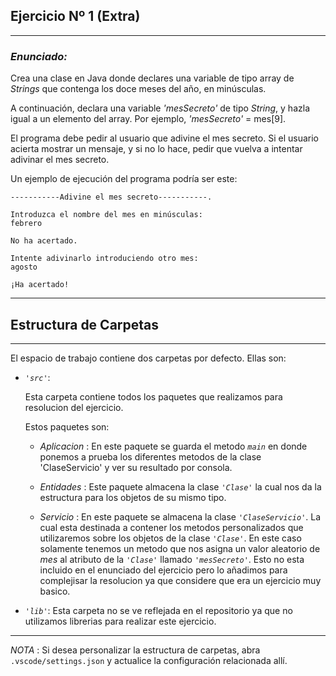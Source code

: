 ## Ejercicio Nº 1 (Extra)
----
### *Enunciado:*

Crea una clase en Java donde declares una variable de tipo array de *Strings* que contenga los doce meses del año, en minúsculas.

A continuación, declara una variable *'mesSecreto'* de tipo *String*, y hazla igual a un elemento del array. Por ejemplo, *'mesSecreto'* = mes[9]. 

El programa debe pedir al usuario que adivine el mes secreto. Si el usuario acierta mostrar un mensaje, y si no lo hace, pedir que vuelva a intentar adivinar el mes secreto. 

Un ejemplo de ejecución del programa podría ser este:

```
-----------Adivine el mes secreto-----------. 

Introduzca el nombre del mes en minúsculas:
febrero

No ha acertado. 

Intente adivinarlo introduciendo otro mes: 
agosto

¡Ha acertado!
 ```

---
## Estructura de Carpetas
---
El espacio de trabajo contiene dos carpetas por defecto.
Ellas son:

+ *`'src'`*:
    <p>Esta carpeta contiene todos los paquetes que realizamos para resolucion del ejercicio.</p>

    Estos paquetes son:
    + *Aplicacion* : En este paquete se guarda el metodo *`main`* en donde ponemos a prueba los diferentes metodos de la clase 'ClaseServicio' y ver su resultado por consola.

    + *Entidades* : Este paquete almacena la clase *`'Clase'`* la cual nos da la estructura para los objetos de su mismo tipo.

    + *Servicio* : En este paquete se almacena la clase *`'ClaseServicio'`*. La cual esta destinada a contener los metodos personalizados que utilizaremos sobre los objetos de la clase *`'Clase'`*. En este caso solamente tenemos un metodo que nos asigna un valor aleatorio de *mes* al atributo de la *`'Clase'`* llamado *`'mesSecreto'`*. 
    Esto no esta incluido en el enunciado del ejercicio pero lo añadimos para complejisar la resolucion ya que considere que era un ejercicio muy basico.

+ *`'lib'`*: Esta carpeta no se ve reflejada en el repositorio ya que no utilizamos librerias para realizar este ejercicio.

---

*NOTA* : Si desea personalizar la estructura de carpetas, abra `.vscode/settings.json` y actualice la configuración relacionada allí.
